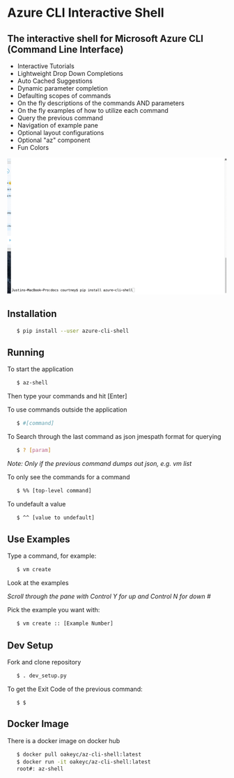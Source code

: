 # Azure CLI Interactive Shell

## The interactive shell for Microsoft Azure CLI (Command Line Interface)

- Interactive Tutorials
- Lightweight Drop Down Completions 
- Auto Cached Suggestions 
- Dynamic parameter completion 
- Defaulting scopes of commands
- On the fly descriptions of the commands AND parameters 
- On the fly examples of how to utilize each command 
- Query the previous command
- Navigation of example pane 
- Optional layout configurations 
- Optional "az" component 
- Fun Colors 

![Overview](docs/shell_tutorial.gif)

## Installation

```bash
   $ pip install --user azure-cli-shell
```

## Running

To start the application

```bash
   $ az-shell
```

Then type your commands and hit [Enter]

To use commands outside the application

```bash
   $ #[command]
```

To Search through the last command as json
jmespath format for querying

```bash
   $ ? [param]
```

*Note: Only if the previous command dumps out json, e.g. vm list*

To only see the commands for a command

```bash
   $ %% [top-level command]
```

To undefault a value

```bash
   $ ^^ [value to undefault]
```

## Use Examples

Type a command, for example:

```bash
   $ vm create
```

Look at the examples

*Scroll through the pane with Control Y for up and Control N for down #*

Pick the example you want with:

```bash
   $ vm create :: [Example Number]
```

## Dev Setup

Fork and clone repository

```bash
   $ . dev_setup.py
```

To get the Exit Code of the previous command:

```
   $ $
```

## Docker Image


There is a docker image on docker hub

```bash
   $ docker pull oakeyc/az-cli-shell:latest
   $ docker run -it oakeyc/az-cli-shell:latest
   root#: az-shell
```
